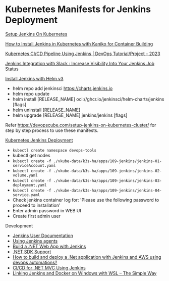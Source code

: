 # Kubernetes Manifests for Jenkins Deployment

[Setup Jenkins On Kubernetes](https://www.jenkins.io/doc/book/installing/kubernetes/)

[How to Install Jenkins in Kubernetes with Kaniko for Container Building](https://www.youtube.com/watch?v=qSK3HNirASU)

[Kubernetes CI/CD Pipeline Using Jenkins | DevOps Tutorial/Project - 2023](https://www.youtube.com/watch?v=q4g7KJdFSn0)

[Jenkins Integration with Slack : Increase Visibility Into Your Jenkins Job Status](https://www.youtube.com/watch?v=LebdNtD2Rz4)

[Install Jenkins with Helm v3](https://www.jenkins.io/doc/book/installing/kubernetes/#install-jenkins-with-helm-v3)
* helm repo add jenkinsci https://charts.jenkins.io
* helm repo update
* helm install [RELEASE_NAME] oci://ghcr.io/jenkinsci/helm-charts/jenkins [flags]
* helm uninstall [RELEASE_NAME]
* helm upgrade [RELEASE_NAME] jenkins/jenkins [flags]

Refer https://devopscube.com/setup-jenkins-on-kubernetes-cluster/ for step by step process to use these manifests.

[Kubernetes Jenkins Deployment](https://www.jenkins.io/doc/book/installing/kubernetes/)

* `kubectl create namespace devops-tools`
* kubectl get nodes
* `kubectl create -f ./vkube-data/k3s-ha/apps/109-jenkins/jenkins-01-serviceAccount.yaml`
* `kubectl create -f ./vkube-data/k3s-ha/apps/109-jenkins/jenkins-02-volume.yaml`
* `kubectl create -f ./vkube-data/k3s-ha/apps/109-jenkins/jenkins-03-deployment.yaml`
* `kubectl create -f ./vkube-data/k3s-ha/apps/109-jenkins/jenkins-04-service.yaml`
* Check jenkins container log for: 'Please use the following password to proceed to installation'
* Enter admin password in WEB UI
* Create first admin user

Development

* [Jenkins User Documentation](https://www.jenkins.io/doc/)
* [Using Jenkins agents](https://www.jenkins.io/doc/book/using/using-agents/)
* [Build a .NET Web App with Jenkins](https://www.jenkins.io/doc/tutorials/build-a-dotnet-web-app-with-jenkins/)
* [.NET SDK Support](https://www.jenkins.io/doc/pipeline/steps/dotnet-sdk/)
* [How to build and deploy a .Net application with Jenkins and AWS using devops automations?](https://jrichardsz.medium.com/how-to-build-and-deploy-a-net-application-with-jenkins-and-aws-using-devops-automations-518952b6c313)
* [CI/CD for .NET MVC Using Jenkins](https://dzone.com/articles/cicd-in-aspnet-mvc-using-jenkins)
* [Linking Jenkins and Docker on Windows with WSL – The Simple Way](https://www.guvi.in/blog/linking-jenkins-and-docker-on-windows-with-wsl/)